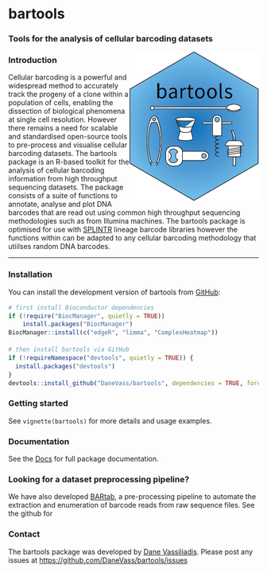 
<!-- README.md is generated from README.Rmd. Please edit that file -->

# bartools

### Tools for the analysis of cellular barcoding datasets

<img src="man/figures/bartools_logo.png" align="right" width="260"/>

### Introduction

Cellular barcoding is a powerful and widespread method to accurately
track the progeny of a clone within a population of cells, enabling the
dissection of biological phenomena at single cell resolution. However
there remains a need for scalable and standardised open-source tools to
pre-process and visualise cellular barcoding datasets. The bartools
package is an R-based toolkit for the analysis of cellular barcoding
information from high throughput sequencing datasets. The package
consists of a suite of functions to annotate, analyse and plot DNA
barcodes that are read out using common high throughput sequencing
methodologies such as from Illumina machines. The bartools package is
optimised for use with
[SPLINTR](https://www.nature.com/articles/s41586-021-04206-7) lineage
barcode libraries however the functions within can be adapted to any
cellular barcoding methodology that utiilses random DNA barcodes.

<!-- badges: start -->
<!-- badges: end -->

------------------------------------------------------------------------

### Installation

You can install the development version of bartools from
[GitHub](https://github.com/):

``` r
# first install Bioconductor dependencies
if (!require("BiocManager", quietly = TRUE))
    install.packages("BiocManager")
BiocManager::install(c("edgeR", "limma", "ComplexHeatmap"))

# then install bartools via GitHub
if (!requireNamespace("devtools", quietly = TRUE)) {
  install.packages("devtools")
}
devtools::install_github("DaneVass/bartools", dependencies = TRUE, force = TRUE)
```

### Getting started

See `vignette(bartools)` for more details and usage examples.

### Documentation

See the [Docs](https://danevass.github.io/bartools/) for full package
documentation.

### Looking for a dataset preprocessing pipeline?

We have also developed [BARtab](https://github.com/DaneVass/BARtab), a
pre-processing pipeline to automate the extraction and enumeration of
barcode reads from raw sequence files. See the github for

### Contact

The bartools package was developed by [Dane
Vassiliadis](https://findanexpert.unimelb.edu.au/profile/366000-dane-vassiliadis).
Please post any issues at <https://github.com/DaneVass/bartools/issues>
